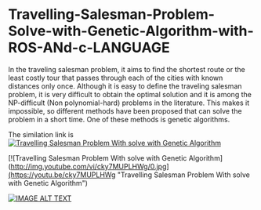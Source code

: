 # Travelling-Salesman-Problem-Solve-with-Genetic-Algorithm-with-ROS-ANd-c-LANGUAGE
In the traveling salesman problem, it aims to find the shortest route or the least costly tour that passes
through each of the cities with known distances only once. Although it is easy to define the traveling salesman problem, 
it is very difficult to obtain the optimal solution and it is among the NP-difficult (Non polynomial-hard) problems in the literature.
This makes it impossible, so different methods have been proposed that can solve the problem in a short time. One of these methods is genetic algorithms.

The similation link is [![Travelling Salesman Problem With solve with Genetic Algorithm](https://youtube/cky7MUPLHWg.jpg)](https://youtu.be/cky7MUPLHWg)

[![Travelling Salesman Problem With solve with Genetic Algorithm](http://img.youtube.com/vi/cky7MUPLHWg/0.jpg](https://youtu.be/cky7MUPLHWg "Travelling Salesman Problem With solve with Genetic Algorithm")

[![IMAGE ALT TEXT](http://img.youtube.com/vi/cky7MUPLHWg/0.jpg)](http://www.youtube.com/watch?v=YOUTUBE_VIDEO_ID_HERE "Video Title")

